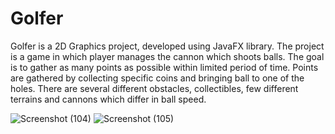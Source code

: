 # Golfer
Golfer is a 2D Graphics project, developed using JavaFX library. The project is a game in which player manages the cannon which shoots balls. The goal is to gather as 
many points as possible within limited period of time. Points are gathered by collecting specific coins and bringing ball to one of the holes. There are several different obstacles, 
collectibles, few different terrains and cannons which differ in ball speed.

![Screenshot (104)](https://github.com/IgorStevanoski/Golfer/assets/131527228/48da659d-3150-4881-bdf6-99f235ff4a4f)
![Screenshot (105)](https://github.com/IgorStevanoski/Golfer/assets/131527228/b67029c0-5451-4d5c-aa88-97739f5b02c8)
